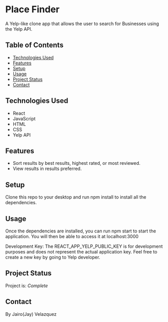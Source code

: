 # Place Finder
A Yelp-like clone app that allows the user to search for Businesses using the Yelp API.


## Table of Contents
* [Technologies Used](#technologies-used)
* [Features](#features)
* [Setup](#setup)
* [Usage](#usage)
* [Project Status](#project-status)
* [Contact](#contact)


## Technologies Used
- React
- JavaScript
- HTML 
- CSS 
- Yelp API


## Features
- Sort results by best results, highest rated, or most reviewed.
- View results in results preferred.


## Setup
Clone this repo to your desktop and run npm install to install all the dependencies.


## Usage
Once the dependencies are installed, you can run npm start to start the application. You will then be able to access it at localhost:3000

Development Key: The REACT_APP_YELP_PUBLIC_KEY is for development purposes and does not represent the actual application key. Feel free to create a new key by going to Yelp developer.


## Project Status
Project is: _Complete_ 


## Contact
By Jairo(Jay) Velazquez